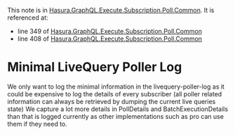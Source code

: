 This note is in [Hasura.GraphQL.Execute.Subscription.Poll.Common](https://github.com/hasura/graphql-engine/blob/master/server/src-lib/Hasura/GraphQL/Execute/Subscription/Poll/Common.hs#L398).
It is referenced at:
  - line 349 of [Hasura.GraphQL.Execute.Subscription.Poll.Common](https://github.com/hasura/graphql-engine/blob/master/server/src-lib/Hasura/GraphQL/Execute/Subscription/Poll/Common.hs#L349)
  - line 408 of [Hasura.GraphQL.Execute.Subscription.Poll.Common](https://github.com/hasura/graphql-engine/blob/master/server/src-lib/Hasura/GraphQL/Execute/Subscription/Poll/Common.hs#L408)

# Minimal LiveQuery Poller Log

We only want to log the minimal information in the livequery-poller-log as it
could be expensive to log the details of every subscriber (all poller related
information can always be retrieved by dumping the current live queries state)
We capture a lot more details in PollDetails and BatchExecutionDetails than
that is logged currently as other implementations such as pro can use them if
they need to.


